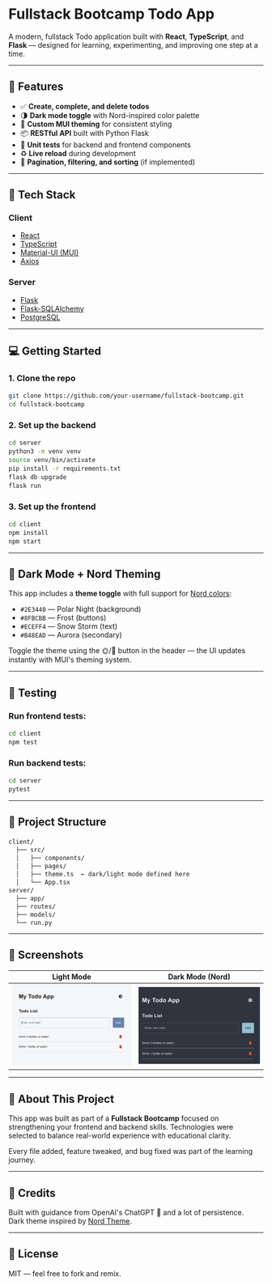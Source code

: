 # Fullstack Bootcamp Todo App

A modern, fullstack Todo application built with **React**, **TypeScript**, and **Flask** — designed for learning, experimenting, and improving one step at a time.

---

## 🚀 Features

- ✅ **Create, complete, and delete todos**
- 🌗 **Dark mode toggle** with Nord-inspired color palette
- 🎨 **Custom MUI theming** for consistent styling
- 📦 **RESTful API** built with Python Flask
- 🧪 **Unit tests** for backend and frontend components
- ♻️ **Live reload** during development
- 📄 **Pagination, filtering, and sorting** (if implemented)

---

## 🧰 Tech Stack

### Client
- [React](https://reactjs.org/)
- [TypeScript](https://www.typescriptlang.org/)
- [Material-UI (MUI)](https://mui.com/)
- [Axios](https://axios-http.com/)

### Server
- [Flask](https://flask.palletsprojects.com/)
- [Flask-SQLAlchemy](https://flask-sqlalchemy.palletsprojects.com/)
- [PostgreSQL](https://www.postgresql.org/)

---

## 💻 Getting Started

### 1. Clone the repo

```bash
git clone https://github.com/your-username/fullstack-bootcamp.git
cd fullstack-bootcamp
```

### 2. Set up the backend

```bash
cd server
python3 -m venv venv
source venv/bin/activate
pip install -r requirements.txt
flask db upgrade
flask run
```

### 3. Set up the frontend

```bash
cd client
npm install
npm start
```

---

## 🌙 Dark Mode + Nord Theming

This app includes a **theme toggle** with full support for [Nord colors](https://www.nordtheme.com/):

- `#2E3440` — Polar Night (background)
- `#8FBCBB` — Frost (buttons)
- `#ECEFF4` — Snow Storm (text)
- `#B48EAD` — Aurora (secondary)

Toggle the theme using the 🌞/🌚 button in the header — the UI updates instantly with MUI's theming system.

---

## 🧪 Testing

### Run frontend tests:
```bash
cd client
npm test
```

### Run backend tests:
```bash
cd server
pytest
```

---

## 📁 Project Structure

```
client/
  ├── src/
  │   ├── components/
  │   ├── pages/
  │   ├── theme.ts  ← dark/light mode defined here
  │   └── App.tsx
server/
  ├── app/
  ├── routes/
  ├── models/
  └── run.py
```

---

## 📸 Screenshots

| Light Mode | Dark Mode (Nord) |
|------------|------------------|
| ![Light](client/public/screenshots/lightmode.png) | ![Dark](client/public/screenshots/darkmode.png) |

---

## 🧠 About This Project

This app was built as part of a **Fullstack Bootcamp** focused on strengthening your frontend and backend skills. Technologies were selected to balance real-world experience with educational clarity.

Every file added, feature tweaked, and bug fixed was part of the learning journey.

---

## 🤝 Credits

Built with guidance from OpenAI's ChatGPT 💬 and a lot of persistence.  
Dark theme inspired by [Nord Theme](https://www.nordtheme.com/).

---

## 📜 License

MIT — feel free to fork and remix.
